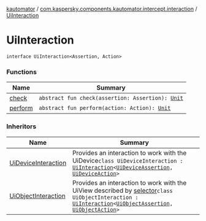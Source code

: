 [kautomator](../../index.md) / [com.kaspersky.components.kautomator.intercept.interaction](../index.md) / [UiInteraction](./index.md)

# UiInteraction

`interface UiInteraction<Assertion, Action>`

### Functions

| Name | Summary |
|---|---|
| [check](check.md) | `abstract fun check(assertion: Assertion): `[`Unit`](https://kotlinlang.org/api/latest/jvm/stdlib/kotlin/-unit/index.html) |
| [perform](perform.md) | `abstract fun perform(action: Action): `[`Unit`](https://kotlinlang.org/api/latest/jvm/stdlib/kotlin/-unit/index.html) |

### Inheritors

| Name | Summary |
|---|---|
| [UiDeviceInteraction](../-ui-device-interaction/index.md) | Provides an interaction to work with the UiDevice`class UiDeviceInteraction : `[`UiInteraction`](./index.md)`<`[`UiDeviceAssertion`](../../com.kaspersky.components.kautomator.intercept.operation/-ui-device-assertion.md)`, `[`UiDeviceAction`](../../com.kaspersky.components.kautomator.intercept.operation/-ui-device-action.md)`>` |
| [UiObjectInteraction](../-ui-object-interaction/index.md) | Provides an interaction to work with the UiView described by [selector](../-ui-object-interaction/selector.md)`class UiObjectInteraction : `[`UiInteraction`](./index.md)`<`[`UiObjectAssertion`](../../com.kaspersky.components.kautomator.intercept.operation/-ui-object-assertion.md)`, `[`UiObjectAction`](../../com.kaspersky.components.kautomator.intercept.operation/-ui-object-action.md)`>` |
